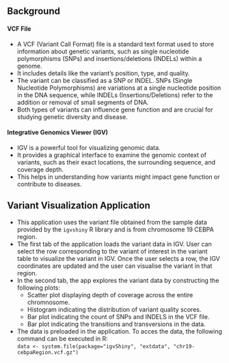 ## Background

#### VCF File
- A VCF (Variant Call Format) file is a standard text format used to store information about genetic variants, such as single nucleotide polymorphisms (SNPs) and insertions/deletions (INDELs) within a genome. 
- It includes details like the variant’s position, type, and quality. 
- The variant can be classified as a SNP or INDEL. SNPs (Single Nucleotide Polymorphisms) are variations at a single nucleotide position in the DNA sequence, while INDELs (Insertions/Deletions) refer to the addition or removal of small segments of DNA.
- Both types of variants can influence gene function and are crucial for studying genetic diversity and disease.

#### Integrative Genomics Viewer (IGV)
- IGV is a powerful tool for visualizing genomic data.
- It provides a graphical interface to examine the genomic context of variants, such as their exact locations, the surrounding sequence, and coverage depth. 
- This helps in understanding how variants might impact gene function or contribute to diseases.

## Variant Visualization Application
- This application uses the variant file obtained from the sample data provided by the `igvshiny` R library and is from chromosome 19 CEBPA region.
- The first tab of the application loads the variant data in IGV. User can select the row corresponding to the variant of interest in the variant table to visualize the variant in IGV. Once the user selects a row, the IGV coordinates are updated and the user can visualise the variant in that region.
- In the second tab, the app explores the variant data by constructing the following plots:
  - Scatter plot displaying depth of coverage across the entire chromnosome.
  - Histogram indicating the distribution of variant quality scores.
  - Bar plot indicating the count of SNPs and INDELS in the VCF file.
  - Bar plot indicating the transitions and transversions in the data.
 - The data is preloaded in the application. To acces the data, the following command can be executed in R:  
   `data <- system.file(package="igvShiny", "extdata", "chr19-cebpaRegion.vcf.gz")`
